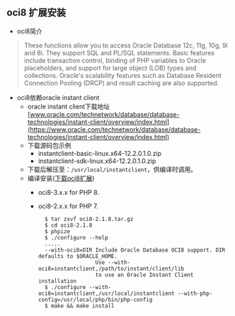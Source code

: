 ## oci8 扩展安装
- oci8简介
> These functions allow you to access Oracle Database 12c, 11g, 10g, 9i and 8i. They support SQL and PL/SQL statements. Basic features include transaction control, binding of PHP variables to Oracle placeholders, and support for large object (LOB) types and collections. Oracle's scalability features such as Database Resident Connection Pooling (DRCP) and result caching are also supported.

- oci8依赖oracle instant client
	- oracle instant client下载地址
		[www.oracle.com/technetwork/database/database-technologies/instant-client/overview/index.html](https://www.oracle.com/technetwork/database/database-technologies/instant-client/overview/index.html)
	- 下载源码包示例
		- instantclient-basic-linux.x64-12.2.0.1.0.zip
		- instantclient-sdk-linux.x64-12.2.0.1.0.zip
	- 下载后解压至：`/usr/local/instantclient`，供编译时调用。
    - 编译安装([下载oci8扩展](http://pecl.php.net/package/oci8))
    	- oci8-3.x.x for PHP 8.
    	- oci8-2.x.x for PHP 7.
    		
                $ tar zxvf oci8-2.1.8.tar.gz 
                $ cd oci8-2.1.8
                $ phpize
                $ ./configure --help
                .....
                --with-oci8=DIR Include Oracle Database OCI8 support. DIR defaults to $ORACLE_HOME.
                                Use --with-oci8=instantclient,/path/to/instant/client/lib
                                to use an Oracle Instant Client installation
                $ ./configure --with-oci8=instantclient,/usr/local/instantclient --with-php-config=/usr/local/php/bin/php-config
                $ make && make install
           